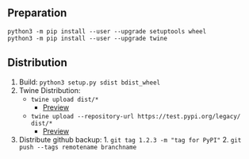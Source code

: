 
## Preparation

    python3 -m pip install --user --upgrade setuptools wheel
    python3 -m pip install --user --upgrade twine

## Distribution

  1. Build: `python3 setup.py sdist bdist_wheel`
  2. Twine Distribution:
      * `twine upload dist/*`
        * [Preview](https://pypi.org/project/rtsp/)
      * `twine upload --repository-url https://test.pypi.org/legacy/ dist/*`
        * [Preview](https://test.pypi.org/project/rtsp/) 
  3. Distribute github backup:
    1. `git tag 1.2.3 -m "tag for PyPI"`
    2. `git push --tags remotename branchname`
